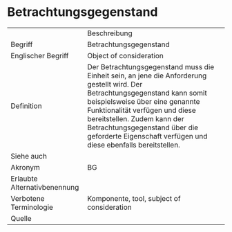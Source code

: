 # Betrachtungsgegenstand

<link-summary rel="summary"/>
<card-summary rel="summary"/>
<web-summary rel="summary"/>


<table>
    <tr>
        <td></td>
        <td>Beschreibung</td>
    </tr>
    <tr>
        <td>Begriff</td>
        <td>Betrachtungsgegenstand</td>
    </tr>
    <tr>
        <td>Englischer Begriff</td>
        <td>Object of consideration</td>
    </tr>
    <tr>
        <td>Definition</td>
        <td id="summary" >Der Betrachtungsgegenstand muss die Einheit sein, an jene die Anforderung gestellt wird. 
            Der Betrachtungsgegenstand kann somit beispielsweise über eine genannte Funktionalität 
            verfügen und diese bereitstellen. Zudem kann der Betrachtungsgegenstand 
            über die geforderte Eigenschaft verfügen und diese ebenfalls bereitstellen.</td>
    </tr>  
    <tr>
        <td>Siehe auch</td>
        <td></td>
    </tr>
    <tr>
        <td>Akronym</td>
        <td>BG</td>
    </tr>
   <tr>
        <td>Erlaubte Alternativbenennung</td>
        <td></td>
    </tr>
   <tr>
        <td>Verbotene Terminologie</td>
        <td>Komponente, tool, subject of consideration</td>
    </tr>
   <tr>
        <td>Quelle</td>
        <td></td>
    </tr>
</table>